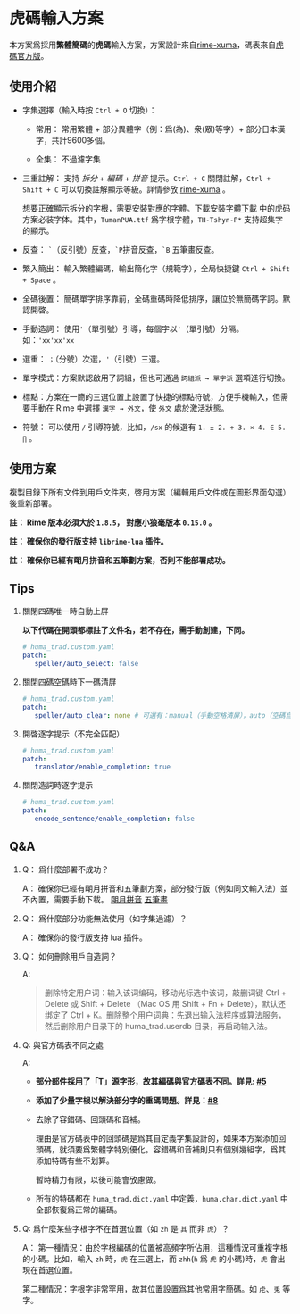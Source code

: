 # 虎碼輸入方案

本方案爲採用**繁體簡碼**的**虎碼**輸入方案，方案設計來自[rime-xuma][rime-xuma]，碼表來自[虎碼官方版][huma-space]。

## 使用介紹

- 字集選擇（輸入時按 `Ctrl + O` 切換）：
  
  - 常用： 常用繁體 + 部分異體字（例：爲(為)、衆(眾)等字）+ 部分日本漢字，共計9600多個。
  
  - 全集： 不過濾字集

- 三重註解： 支持 *拆分* + *編碼* + *拼音* 提示。`Ctrl + C` 關閉註解，`Ctrl + Shift + C` 可以切換註解顯示等級。詳情參攷 [rime-xuma][rime-xuma] 。

   想要正確顯示拆分的字根，需要安裝對應的字體。下載安裝[字體下載][huma-space] 中的虎码方案必装字体。其中，`TumanPUA.ttf` 爲字根字體，`TH-Tshyn-P*` 支持超集字的顯示。

- 反查： ``` ` ```（反引號）反查，``` `P ```拼音反查，``` `B ``` 五筆畫反查。

- 繁入簡出： 輸入繁體編碼，輸出簡化字（規範字），全局快捷鍵 `Ctrl + Shift + Space` 。

- 全碼後置： 簡碼單字排序靠前，全碼重碼時降低排序，讓位於無簡碼字詞。默認開啓。

- 手動造詞： 使用`'`（單引號）引導，每個字以`'`（單引號）分隔。如：``` 'xx'xx'xx ```

- 選重： `；`（分號）次選，`'`（引號）三選。

- 單字模式：方案默認啟用了詞組，但也可通過 `詞組派 → 單字派` 選項進行切換。

- 標點：方案在一簡的三選位置上設置了快捷的標點符號，方便手機輸入，但需要手動在 Rime 中選擇 `漢字 → 外文`，使 `外文` 處於激活狀態。

- 符號： 可以使用 `/` 引導符號，比如，`/sx` 的候選有 `1. ± 2. ÷ 3. × 4. ∈ 5. ∏` 。
  
## 使用方案

複製目錄下所有文件到用戶文件夾，啓用方案（編輯用戶文件或在圖形界面勾選）後重新部署。

**註： Rime 版本必須大於 `1.8.5`， 對應小狼毫版本 `0.15.0` 。**

**註： 確保你的發行版支持 `librime-lua` 插件。**

**註： 確保你已經有朙月拼音和五筆劃方案，否則不能部署成功。**

## Tips

1. 關閉四碼唯一時自動上屏

   **以下代碼在開頭都標註了文件名，若不存在，需手動創建，下同。**

   ```yaml
   # huma_trad.custom.yaml
   patch:
      speller/auto_select: false
   ```

2. 關閉四碼空碼時下一碼清屏

   ```yaml
   # huma_trad.custom.yaml
   patch: 
      speller/auto_clear: none # 可選有：manual（手動空格清屏），auto（空碼自動清屏），max_length（四碼時空碼頂字清屏，默認）
   ```

3. 開啓逐字提示（不完全匹配）

   ```yaml
   # huma_trad.custom.yaml
   patch: 
      translator/enable_completion: true 
   ```

4. 關閉造詞時逐字提示

   ```yaml
   # huma_trad.custom.yaml
   patch: 
      encode_sentence/enable_completion: false
   ```

## Q&A

1. Q： 爲什麼部署不成功？

   A： 確保你已經有朙月拼音和五筆劃方案，部分發行版（例如同文輸入法）並不內置，需要手動下載。 [朙月拼音](https://github.com/rime/rime-luna-pinyin) [五筆畫](https://github.com/rime/rime-stroke)

2. Q： 爲什麼部分功能無法使用（如字集過濾）？

   A： 確保你的發行版支持 lua 插件。

3. Q： 如何刪除用戶自造詞？

   A:  
      > 删除特定用户词：输入该词编码，移动光标选中该词，敲删词键 Ctrl + Delete 或 Shift + Delete （Mac OS 用 Shift + Fn + Delete），默认还绑定了 Ctrl + K。删除整个用户词典：先退出输入法程序或算法服务， 然后删除用户目录下的 huma_trad.userdb 目录，再启动输入法。

4. Q:  與官方碼表不同之處

   A:
      - **部分部件採用了「T」源字形，故其編碼與官方碼表不同。詳見: [#5](https://github.com/ywxt/rime-huma/issues/5)**
  
      - **添加了少量字根以解決部分字的重碼問題。詳見：[#8](https://github.com/ywxt/rime-huma/issues/8)**

      - 去除了容錯碼、回頭碼和音補。

         理由是官方碼表中的回頭碼是爲其自定義字集設計的，如果本方案添加回頭碼，就須要爲繁體字特別優化。容錯碼和音補則只有個別幾組字，爲其添加特碼有些不划算。

         暫時精力有限，以後可能會攷慮做。

      - 所有的特碼都在 `huma_trad.dict.yaml` 中定義，`huma.char.dict.yaml` 中全部恢復爲正常的編碼。
5. Q:  爲什麼某些字根字不在首選位置（如 `zh` 是 `其` 而非 `虎`）？

   A：
      第一種情況：由於字根編碼的位置被高頻字所佔用，這種情況可重複字根的小碼。比如，輸入 `zh` 時，`虎` 在三選上，而 `zhh`(`h` 爲 `虎` 的小碼)時，`虎` 會出現在首選位置。

      第二種情況：字根字非常罕用，故其位置設置爲其他常用字簡碼。如 `虍`、`兎` 等字。

[rime-xuma]: https://github.com/Ace-Who/rime-xuma
[huma-space]: http://huma.ysepan.com/

